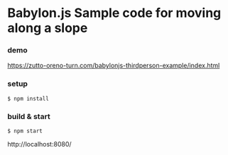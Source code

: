 # Babylon.js Sample code for moving along a slope

### demo
https://zutto-oreno-turn.com/babylonjs-thirdperson-example/index.html

### setup

```
$ npm install
```

### build & start
```
$ npm start
```

http://localhost:8080/
